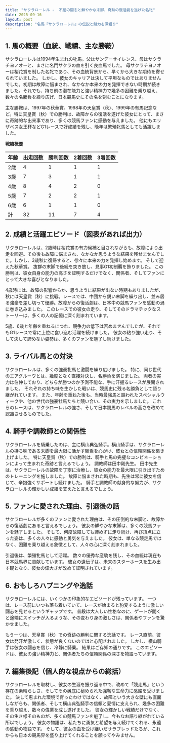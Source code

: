 ```yaml
---
title: "サクラローレル -  不屈の闘志と鮮やかな末脚、奇跡の復活劇を遂げた名牝"
date: 2025-09-16
layout: post
description: "名馬『サクラローレル』の伝説と魅力を深堀り"
---
```


## 1. 馬の概要（血統、戦績、主な勝鞍）

サクラローレルは1994年生まれの牝馬。父はサンデーサイレンス、母はサクラチヨノオーと、まさに名門サクラの血を引く良血馬でした。  母サクラチヨノオーは桜花賞を制した名牝であり、その血統背景から、早くから大きな期待を寄せられていました。  しかし、彼女のキャリアは決して平坦なものではありませんでした。初期は故障に悩まされ、なかなか本来の力を発揮できない時期が続きました。それでも、持ち前の潜在能力と強い精神力で幾多の困難を乗り越え、数々の名勝負を繰り広げ、日本競馬史にその名を刻むことになります。

主な勝鞍は、1997年の秋華賞、1998年の天皇賞（秋）、1999年の有馬記念など。特に天皇賞（秋）での勝利は、故障からの復活を遂げた彼女にとって、まさに奇跡的な出来事であり、多くの競馬ファンに感動を与えました。  他にもエリザベス女王杯などG1レースで好成績を残し、晩年は繁殖牝馬としても活躍しました。

**戦績概要**

| 年齢 | 出走回数 | 勝利回数 | 2着回数 | 3着回数 |
|---|---|---|---|---|
| 2歳 | 4 | 1 | 1 | 1 |
| 3歳 | 7 | 3 | 1 | 1 |
| 4歳 | 8 | 4 | 2 | 0 |
| 5歳 | 7 | 2 | 2 | 1 |
| 6歳 | 6 | 1 | 1 | 0 |
| 計 | 32 | 11 | 7 | 4 |


## 2. 成績と活躍エピソード（図表があれば出力）

サクラローレルは、2歳時は桜花賞の有力候補と目されながらも、故障により出走を回避。その後も故障に悩まされ、なかなか思うような結果を残せませんでした。しかし、3歳秋に復帰すると、徐々に本来の力を発揮し始めます。  そして迎えた秋華賞。  抜群の末脚で後続を突き放し、見事G1初制覇を飾りました。  この勝利は、彼女自身の能力の高さを証明するだけでなく、関係者、そしてファンにとって大きな喜びとなりました。

4歳時には、故障の影響からか、思うように結果が出ない時期もありましたが、秋には天皇賞（秋）に挑戦。レースでは、中団から鋭い末脚を繰り出し、並み居る強豪を差し切って優勝。故障からの復活劇は、日本中の競馬ファンを感動の渦に巻き込みました。  このレースでの彼女の走り、そしてそのドラマチックなストーリーは、多くの人の記憶に深く刻まれています。

5歳、6歳と年齢を重ねるにつれ、競争力の低下は否めませんでしたが、それでもG1レースで常に上位に食い込む活躍を続けました。  彼女の粘り強い走り、そして決して諦めない姿勢は、多くのファンを魅了し続けました。


## 3. ライバル馬との対決

サクラローレルは、多くの強豪牝馬と激闘を繰り広げました。  特に、同じ世代のエアグルーヴとは、幾度となく直接対決し、名勝負を演じました。  両者の実力は伯仲しており、どちらが勝つのか予測不能な、手に汗握るレースが展開されました。  それぞれの持ち味を生かした戦いは、競馬史に残る名勝負として語り継がれています。  また、年齢を重ねた後も、当時最強馬と謳われたスペシャルウィークや、他の世代の強豪牡馬たちと競い合い、その実力を示しました。  これらのレースは、サクラローレルの強さ、そして日本競馬のレベルの高さを改めて認識させるものでした。



## 4. 騎手や調教師との関係性

サクラローレルを騎乗したのは、主に横山典弘騎手。横山騎手は、サクラローレルの持ち味である末脚を最大限に活かす騎乗を心がけ、彼女との信頼関係を築き上げました。  特に天皇賞（秋）での勝利は、騎手と馬の完璧なコンビネーションによって生まれた奇跡と言えるでしょう。  調教師は田中剛先生。  田中先生は、サクラローレルの故障を丁寧に治療し、彼女の能力を最大限に引き出すためのトレーニングを施しました。  故障に悩まされた時期も、先生は常に彼女を信じて、辛抱強くサポートし続けました。  騎手と調教師の献身的な努力が、サクラローレルの輝かしい成績を支えたと言えるでしょう。


## 5. ファンに愛された理由、引退後の話

サクラローレルが多くのファンに愛された理由は、その圧倒的な末脚と、故障からの復活劇にあると言えるでしょう。  彼女の鮮やかな末脚は、多くの競馬ファンを魅了しました。  そして、何度故障しても諦めずに走り続け、再び頂点に立った姿は、多くの人々に感動と勇気を与えました。  彼女は、単なる競走馬ではなく、困難を乗り越える象徴として、人々の心に深く刻まれました。

引退後は、繁殖牝馬として活躍。  数々の優秀な産駒を残し、その血統は現在も日本競馬界に貢献しています。  彼女の遺伝子は、未来のスターホースを生み出す礎となり、彼女の偉大さが改めて証明されています。


## 6. おもしろハプニングや逸話

サクラローレルには、いくつかの印象的なエピソードが残っています。  一つは、レース前にいつも落ち着いていて、レースが始まると豹変するように激しい闘志を見せるというギャップです。  普段は大人しい性格なのに、ゲートが開くと途端にスイッチが入るような、その変わり身の激しさは、関係者やファンを驚かせました。

もう一つは、天皇賞（秋）での奇跡の勝利に関する逸話です。  レース直前、彼女は発汗が激しく、状態が良くないのではと心配されました。  しかし、横山騎手は彼女の闘志を信じ、冷静に騎乗。  結果はご存知の通りです。  このエピソードは、彼女の強い精神力と、関係者たちの信頼関係の深さを物語っています。


## 7. 編集後記（個人的な視点からの総括）

サクラローレルを取材し、彼女の生涯を振り返る中で、改めて「競走馬」という存在の素晴らしさ、そしてその奥底に秘められた強靭な生命力に感銘を受けました。  決して恵まれた環境で育ったわけではなく、故障という大きな壁にも直面しながらも、関係者、そして横山典弘騎手の信頼と愛情に支えられ、幾多の困難を乗り越え、数々の偉業を成し遂げました。  彼女の輝かしい戦績だけでなく、その生き様そのものが、多くの競馬ファンを魅了し、今もなお語り継がれている所以でしょう。  彼女の物語は、私たちに勇気と希望を与え続けてくれる、永遠の感動の物語です。  そして、彼女の血を受け継いだサラブレッドたちが、これからも日本の競馬界を盛り上げてくれることを願ってやみません。
